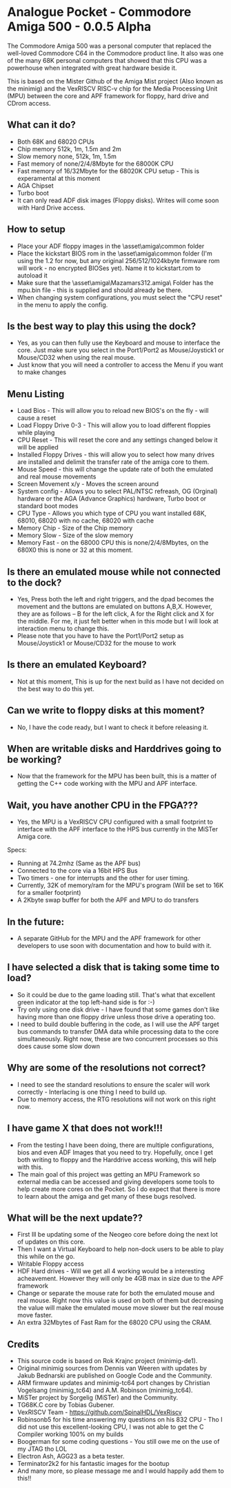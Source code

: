 # Analogue Pocket - Commodore Amiga 500 - 0.0.5 Alpha

The Commodore Amiga 500 was a personal computer that replaced the well-loved Commodore C64 in the Commodore product line. It also was one of the many 68K personal computers that showed that this CPU was a powerhouse when integrated with great hardware beside it.

This is based on the Mister Github of the Amiga Mist project (Also known as the minimig) and the VexRISCV RISC-v chip for the Media Processing Unit (MPU) between the core and APF framework for floppy, hard drive and CDrom access.

## What can it do?
* Both 68K and 68020 CPUs
* Chip memory 512k, 1m, 1.5m and 2m
* Slow memory none, 512k, 1m, 1.5m
* Fast memory of none/2/4/8Mbyte for the 68000K CPU
* Fast memory of 16/32Mbyte for the 68020K CPU setup - This is experamental at this moment
* AGA Chipset
* Turbo boot
* It can only read ADF disk images (Floppy disks). Writes will come soon with Hard Drive access.

## How to setup
* Place your ADF floppy images in the \asset\amiga\common folder
* Place the kickstart BIOS rom in the \asset\amiga\common folder (I'm using the 1.2 for now, but any original 256/512/1024kbyte firmware rom will work - no encrypted BIOSes yet). Name it to kickstart.rom to autoload it
* Make sure that the \asset\amiga\Mazamars312.amiga\ Folder has the mpu.bin file - this is supplied and should already be there.
* When changing system configurations, you must select the "CPU reset" in the menu to apply the config.

## Is the best way to play this using the dock?

* Yes, as you can then fully use the Keyboard and mouse to interface the core. Just make sure you select in the Port1/Port2 as Mouse/Joystick1 or Mouse/CD32 when using the real mouse.
* Just know that you will need a controller to access the Menu if you want to make changes

## Menu Listing
* Load Bios - This will allow you to reload new BIOS's on the fly - will cause a reset
* Load Floppy Drive 0-3 - This will allow you to load different floppies while playing
* CPU Reset - This will reset the core and any settings changed below it will be applied
* Installed Floppy Drives - this will allow you to select  how many drives are installed and delimit the transfer rate of the amiga core to them.
* Mouse Speed - this will change the update rate of both the emulated and real mouse movements
* Screen Movement x/y - Moves the screen around
* System config - Allows you to select PAL/NTSC refreash, OG (Orginal) hardware or the AGA (Advance Graphics) hardware, Turbo boot or standard boot modes
* CPU Type - Allows you which type of CPU you want installed 68K, 68010, 68020 with no cache, 68020 with cache
* Memory Chip - Size of the Chip memory
* Memory Slow - Size of the slow memory 
* Memory Fast - on the 68000 CPU this is none/2/4/8Mbytes, on the 680X0 this is none or 32 at this moment.

## Is there an emulated mouse while not connected to the dock?

* Yes, Press both the left and right triggers, and the dpad becomes the movement and the buttons are emulated on buttons A,B,X. However, they are as follows – B for the left click, A for the Right click and X for the middle. For me, it just felt better when in this mode but I will look at interaction menu to change this.
* Please note that you have to have the Port1/Port2 setup as Mouse/Joystick1 or Mouse/CD32 for the mouse to work

## Is there an emulated Keyboard?

* Not at this moment, This is up for the next build as I have not decided on the best way to do this yet.

## Can we write to floppy disks at this moment?

* No, I have the code ready, but I want to check it before releasing it.

## When are writable disks and Harddrives going to be working?

* Now that the framework for the MPU has been built, this is a matter of getting the C++ code working with the MPU and APF interface.

## Wait, you have another CPU in the FPGA???

* Yes, the MPU is a VexRISCV CPU configured with a small footprint to interface with the APF interface to the HPS bus currently in the MiSTer Amiga core.

Specs:
* Running at 74.2mhz (Same as the APF bus)
* Connected to the core via a 16bit HPS Bus 
* Two timers - one for interrupts and the other for user timing.
* Currently, 32K of memory/ram for the MPU's program (Will be set to 16K for a smaller footprint)
* A 2Kbyte swap buffer for both the APF and MPU to do transfers


## In the future:
* A separate GitHub for the MPU and the APF framework for other developers to use soon with documentation and how to build with it.

## I have selected a disk that is taking some time to load?

* So it could be due to the game loading still. That's what that excellent green indicator at the top left-hand side is for :-) 
* Try only using one disk drive - I have found that some games don't like having more than one floppy drive unless those drive a operating too.
* I need to build double buffering in the code, as I will use the APF target bus commands to transfer DMA data while processing data to the core simultaneously. Right now, these are two concurrent processes so this does cause some slow down

## Why are some of the resolutions not correct?

* I need to see the standard resolutions to ensure the scaler will work correctly - Interlacing is one thing I need to build up.
* Due to memory access, the RTG resolutions will not work on this right now.

## I have game X that does not work!!!

* From the testing I have been doing, there are multiple configurations, bios and even ADF Images that you need to try. Hopefully, once I get both writing to floppy and the Harddrive access working, this will help with this. 
* The main goal of this project was getting an MPU Framework so external media can be accessed and giving developers some tools to help create more cores on the Pocket. So I do expect that there is more to learn about the amiga and get many of these bugs resolved.

## What will be the next update??

* First Ill be updating some of the Neogeo core before doing the next lot of updates on this core.
* Then I want a Virtual Keyboard to help non-dock users to be able to play this while on the go.
* Writable Floppy access
* HDF Hard drives - Will we get all 4 working would be a interesting acheavement. However they will only be 4GB max in size due to the APF framework
* Change or separate the mouse rate for both the emulated mouse and real mouse. Right now this value is used on both of them but decreasing the value will make the emulated mouse move slower but the real mouse move faster. 
* An extra 32Mbytes of Fast Ram for the 68020 CPU using the CRAM. 

## Credits

* This source code is based on Rok Krajnc project (minimig-de1).
* Original minimig sources from Dennis van Weeren with updates by Jakub Bednarski are published on Google Code and the Community.
* ARM firmware updates and minimig-tc64 port changes by Christian Vogelsang (minimig_tc64) and A.M. Robinson (minimig_tc64).
* MiSTer project by Sorgelig (MiSTer) and the Community.
* TG68K.C core by Tobias Gubener.
* VexRISCV Team - https://github.com/SpinalHDL/VexRiscv
* Robinsonb5 for his time answering my questions on his 832 CPU - Tho I did not use this excellent-looking CPU, I was not able to get the C Compiler working 100% on my builds
* Boogerman for some coding questions - You still owe me on the use of my JTAG tho LOL
* Electron Ash, AGG23 as a beta tester.
* Terminator2k2 for his fantastic images for the bootup
* And many more, so please message me and I would happily add them to this!!
